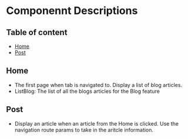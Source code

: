 # Componennt Descriptions 


## Table of content
* [Home](#home)
* [Post](#post) 




## Home 
* The first page when tab is navigated to. Display a list of blog articles. 
* ListBlog: The list of all the blogs articles for the Blog feature 

## Post 
* Display an article when an article from the Home is clicked. Use the navigation route params to take in the aritcle information. 
